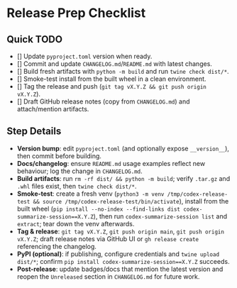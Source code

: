 # Release Prep Checklist

## Quick TODO
- [] Update `pyproject.toml` version when ready.
- [] Commit and update `CHANGELOG.md`/`README.md` with latest changes.
- [] Build fresh artifacts with `python -m build` and run `twine check dist/*`.
- [] Smoke-test install from the built wheel in a clean environment.
- [] Tag the release and push (`git tag vX.Y.Z && git push origin vX.Y.Z`).
- [] Draft GitHub release notes (copy from `CHANGELOG.md`) and attach/mention artifacts.

## Step Details
- **Version bump**: edit `pyproject.toml` (and optionally expose `__version__`), then commit before building.
- **Docs/changelog**: ensure `README.md` usage examples reflect new behaviour; log the change in `CHANGELOG.md`.
- **Build artifacts**: run `rm -rf dist/ && python -m build`; verify `.tar.gz` and `.whl` files exist, then `twine check dist/*`.
- **Smoke-test**: create a fresh venv (`python3 -m venv /tmp/codex-release-test && source /tmp/codex-release-test/bin/activate`), install from the built wheel (`pip install --no-index --find-links dist codex-summarize-session==X.Y.Z`), then run `codex-summarize-session list` and `extract`; tear down the venv afterwards.
- **Tag & release**: `git tag vX.Y.Z`, `git push origin main`, `git push origin vX.Y.Z`; draft release notes via GitHub UI or `gh release create` referencing the changelog.
- **PyPI (optional)**: if publishing, configure credentials and `twine upload dist/*`; confirm `pip install codex-summarize-session==X.Y.Z` succeeds.
- **Post-release**: update badges/docs that mention the latest version and reopen the `Unreleased` section in `CHANGELOG.md` for future work.
